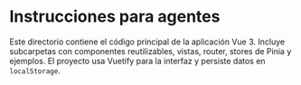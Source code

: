 # Instrucciones para agentes

Este directorio contiene el código principal de la aplicación Vue 3. Incluye subcarpetas con componentes reutilizables, vistas, router, stores de Pinia y ejemplos. El proyecto usa Vuetify para la interfaz y persiste datos en `localStorage`.
